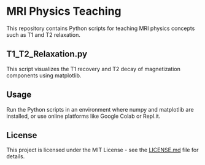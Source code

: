 # MRI Physics Teaching

This repository contains Python scripts for teaching MRI physics concepts such as T1 and T2 relaxation.

## T1_T2_Relaxation.py
This script visualizes the T1 recovery and T2 decay of magnetization components using matplotlib.

## Usage
Run the Python scripts in an environment where numpy and matplotlib are installed, or use online platforms like Google Colab or Repl.it.

## License
This project is licensed under the MIT License - see the [LICENSE.md](LICENSE.md) file for details.
